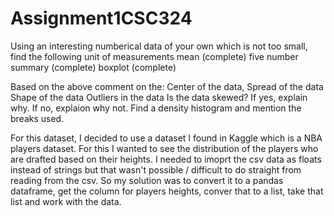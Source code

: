 # Assignment1CSC324

Using an interesting numberical data of your own which is not too small, find the following unit of measurements
mean (complete)
five number summary (complete)
boxplot (complete)

Based on the above comment on the:
Center of the data, Spread of the data
Shape of the data
Outliers in the data
Is the data skewed? If yes, explain why. If no, explaion why not.
Find a density histogram and mention the breaks used.

For this dataset, I decided to use a dataset I found in Kaggle which is a NBA players dataset. For this I wanted to see the distribution of the players who are drafted based on their heights.
I needed to imoprt the csv data as floats instead of strings but that wasn't possible / difficult to do straight from reading from the csv. So my solution was to convert it to a pandas dataframe, get the column for players heights, conver that to a list, take that list and work with the data. 
